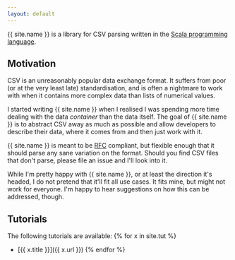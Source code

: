 ```yaml
---
layout: default
---
```


{{ site.name }} is a library for CSV parsing written in the [Scala programming language](http://www.scala-lang.org).

## Motivation

CSV is an unreasonably popular data exchange format. It suffers from poor (or at the very least late) standardisation,
and is often a nightmare to work with when it contains more complex data than lists of numerical values.

I started writing {{ site.name }} when I realised I was spending more time dealing with the data _container_ than the
data itself. The goal of {{ site.name }} is to abstract CSV away as much as possible and allow developers to describe
their data, where it comes from and then just work with it.

{{ site.name }} is meant to be [RFC](https://tools.ietf.org/html/rfc4180) compliant, but flexible enough that it should
parse any sane variation on the format. Should you find CSV files that don't parse, please file an issue and I'll look
into it.

While I'm pretty happy with {{ site.name }}, or at least the direction it's headed, I do not pretend that it'll fit
all use cases. It fits mine, but might not work for everyone. I'm happy to hear suggestions on how this can be
addressed, though.
 

## Tutorials

The following tutorials are available:
{% for x in site.tut %}
* [{{ x.title }}]({{ x.url }})
{% endfor %}
